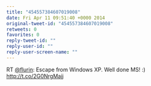 ```yaml
---
title: "454557384607019008"
date: Fri Apr 11 09:51:40 +0000 2014
original-tweet-id: "454557384607019008"
retweets: 0
favorites: 0
reply-tweet-id: ""
reply-user-id: ""
reply-user-screen-name: ""
---
```

RT <a href="https://twitter.com/flurin">@flurin</a>: Escape from Windows XP. Well done MS! :) http://t.co/2G0NrgMajj

